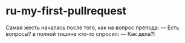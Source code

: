 # ru-my-first-pullrequest

Самая жесть началась после того, как на вопрос препода: 
— Есть вопросы? 
в полной тишине кто-то спросил:
— Как дела?! 
